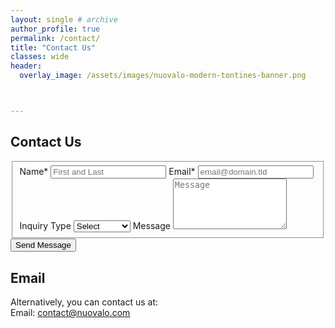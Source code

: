 ```yaml
---
layout: single # archive
author_profile: true
permalink: /contact/
title: "Contact Us"
classes: wide
header:
  overlay_image: /assets/images/nuovalo-modern-tontines-banner.png



---
```




## Contact Us

<form id="fs-frm" name="department-contact-form" accept-charset="utf-8" action="https://formspree.io/f/mbjpkdqa/" method="post">
  <fieldset id="fs-frm-inputs">
    <label for="full-name">Name*</label>
    <input type="text" name="name" id="full-name" placeholder="First and Last" required="" style="form:input">
    <label for="email-address">Email*</label>
    <input type="email" name="_replyto" id="email-address" placeholder="email@domain.tld" required="">
    <input type="text" name="_gotcha" style="display:none" />
    <label for="inquiry">Inquiry Type</label>
    <select name="inquiry" id="inquiry" required="">
      <option value="Select" selected="" disabled="">Select</option>
      <option value="Consulting">Consulting</option>
      <option value="Solutions">Solutions</option>
      <option value="Partnership">Partnership</option>
      <option value="Media">Media</option>
      <option value="Other">Other</option>
    </select>
    <label for="message">Message</label>
    <textarea rows="5" name="message" id="message" placeholder="Message" required=""></textarea>
    <input type="hidden" name="_subject" id="email-subject" value="Department Contact Form Submission">
  </fieldset>
  <input type="submit" value="Send Message">
</form>


## Email

Alternatively, you can contact us at:    
Email: [contact@nuovalo.com](mailto:contact@nuovalo.com)
